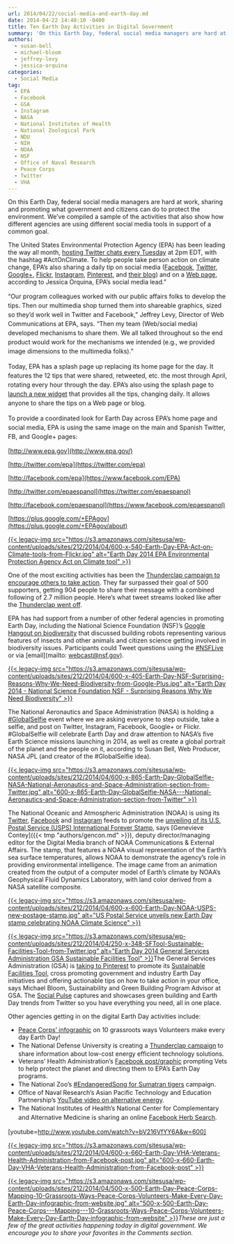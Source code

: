 ```yaml
---
url: 2014/04/22/social-media-and-earth-day.md
date: 2014-04-22 14:40:10 -0400
title: Ten Earth Day Activities in Digital Government
summary: 'On this Earth Day, federal social media managers are hard at work, sharing and promoting what government and citizens can do to protect the environment. We&rsquo;ve compiled a sample of the activities that also show how different agencies are using different social media tools in support of a common goal. The United States Environmental Protection'
authors:
  - susan-bell
  - michael-bloom
  - jeffrey-levy
  - jessica-orquina
categories:
  - Social Media
tag:
  - EPA
  - Facebook
  - GSA
  - Instagram
  - NASA
  - National Institutes of Health
  - National Zoological Park
  - NDU
  - NIH
  - NOAA
  - NSF
  - Office of Naval Research
  - Peace Corps
  - Twitter
  - VHA
---
```


On this Earth Day, federal social media managers are hard at work, sharing and promoting what government and citizens can do to protect the environment. We’ve compiled a sample of the activities that also show how different agencies are using different social media tools in support of a common goal.

The United States Environmental Protection Agency (EPA) has been leading the way all month, [hosting Twitter chats every Tuesday](http://www.epa.gov/earthday/onlinechats.html) at 2pm EDT, with the hashtag #ActOnClimate. To help people take person action on climate change, EPA’s also sharing a daily tip on social media ([Facebook](https://www.facebook.com/EPA), [Twitter](https://twitter.com/epagov), [Google+](https://plus.google.com/+EPAgov/about), [Flickr](http://www.flickr.com/photos/usepagov), [Instagram](http://www.instagram.com/epagov), [Pinterest](http://www.pinterest.com/epagov/act-on-climate/), and [their blog](http://blog.epa.gov/blog/category/earthmonthtips/)) and on a [Web page](http://www.epa.gov/earthday/actonclimate/index.html), according to Jessica Orquina, EPA’s social media lead.”

<span style="line-height: 1.5em;">&#8220;Our program colleagues worked with our public affairs folks to develop the tips. Then our multimedia shop turned them into shareable graphics, sized so they&#8217;d work well in Twitter and Facebook,&#8221; Jeffrey Levy, Director of Web Communications at EPA, says. &#8220;Then my team (Web/social media) developed mechanisms to share them. We all talked throughout so the end product would work for the mechanisms we intended (e.g., we provided image dimensions to the multimedia folks).&#8221;</span>

<span style="line-height: 1.5em;">Today, EPA has a splash page up replacing its home page for the day. It features the 12 tips that were shared, retweeted, etc. the most through April, rotating every hour through the day. EPA&#8217;s also using the splash page to </span><a style="line-height: 1.5em;" href="http://www.epa.gov/earthday/widgets/index.htm#actonclimate">launch a new widget</a> <span style="line-height: 1.5em;">that provides all the tips, changing daily. It allows anyone to share the tips on a Web page or blog.</span>

<span style="line-height: 1.5em;">To provide a coordinated look for Earth Day across EPA&#8217;s home page and social media, EPA is using the same image on the main and Spanish Twitter, FB, and Google+ pages:</span>

[http://www.epa.gov](http://www.epa.gov/)
  
[http://twitter.com/epa](https://twitter.com/epa)
  
[http://facebook.com/epa](https://www.facebook.com/EPA)
  
[http://twitter.com/epaespanol](https://twitter.com/epaespanol)
  
[http://facebook.com/epaespanol](https://www.facebook.com/epaespanol)
  
[https://plus.google.com/+EPAgov](https://plus.google.com/+EPAgov/about)

[{{< legacy-img src="https://s3.amazonaws.com/sitesusa/wp-content/uploads/sites/212/2014/04/600-x-540-Earth-Day-EPA-Act-on-Climate-tools-from-Flickr.jpg" alt="Earth Day 2014 EPA Environmental Protection Agency Act on Climate tool" >}}](https://www.flickr.com/photos/usepagov/with/13931126206/ "Earth Day 2014 EPA Environmental Protection Agency Act on Climate tool")

One of the most exciting activities has been the [Thunderclap campaign to encourage others to take action](https://www.thunderclap.it/projects/10319-on-earth-day-actonclimate). They far surpassed their goal of 500 supporters, getting 904 people to share their message with a combined following of 2.7 million people. Here&#8217;s what tweet streams looked like after the [Thunderclap went off](https://twitter.com/cbdawson/status/458638405778157568/photo/1).

EPA has had support from a number of other federal agencies in promoting Earth Day, including the National Science Foundation (NSF)’s [Google Hangout on biodiversity](https://plus.google.com/events/cs6bkbm1258crjae7fs8mhatkus) that discussed building robots representing various features of insects and other animals and citizen science getting involved in biodiversity issues. Participants could Tweet questions using the [#NSFLive](https://www.facebook.com/hashtag/nsflive) or via [email](mailto: webcast@nsf.gov).

[{{< legacy-img src="https://s3.amazonaws.com/sitesusa/wp-content/uploads/sites/212/2014/04/600-x-405-Earth-Day-NSF-Surprising-Reasons-Why-We-Need-Biodiversity-from-Google-Plus.jpg" alt="Earth Day 2014 - National Science Foundation NSF - Surprising Reasons Why We Need Biodiversity" >}}](https://plus.google.com/events/cs6bkbm1258crjae7fs8mhatkus "Earth Day 2014 - National Science Foundation NSF - Surprising Reasons Why We Need Biodiversity")

The National Aeronautics and Space Administration (NASA) is holding a [#GlobalSelfie](http://www.nasa.gov/content/goddard/globalselfie/) event where we are asking everyone to step outside, take a selfie, and post on Twitter, Instagram, Facebook, Google+ or Flickr. #GlobalSelfie will celebrate Earth Day and draw attention to NASA&#8217;s five Earth Science missions launching in 2014, as well as create a global portrait of the planet and the people on it, according to Susan Bell, Web Producer, NASA JPL (and creator of the #GlobalSelfie idea).

[{{< legacy-img src="https://s3.amazonaws.com/sitesusa/wp-content/uploads/sites/212/2014/04/600-x-865-Earth-Day-GlobalSelfie-NASA-National-Aeronautics-and-Space-Administration-section-from-Twitter.jpg" alt="600-x-865-Earth-Day-GlobalSelfie-NASA\---National-Aeronautics-and-Space-Administration-section-from-Twitter" >}}](https://twitter.com/NASA/status/458634627914018816/photo/1)

The National Oceanic and Atmospheric Administration (NOAA) is using its [Twitter](https://twitter.com/NOAA), [Facebook](https://www.facebook.com/NOAA) and [Instagram](http://instagram.com/p/nGf3eESfYM/) feeds to promote the [unveiling of its U.S. Postal Service (USPS) International Forever Stamp](http://research.noaa.gov/News/NewsArchive/LatestNews/TabId/684/ArtMID/1768/ArticleID/10540/US-Postal-Service-unveils-new-Earth-Day-stamp-celebrating-NOAA-Climate-Science.aspx), says [Genevieve Contey]({{< tmp "authors/gencon.md" >}}), deputy director/managing editor for the Digital Media branch of NOAA Communications & External Affairs. The stamp, that features a NOAA visual representation of the Earth’s sea surface temperatures, allows NOAA to demonstrate the agency’s role in providing environmental intelligence. The image came from an animation created from the output of a computer model of Earth’s climate by NOAA’s Geophysical Fluid Dynamics Laboratory, with land color derived from a NASA satellite composite.

[{{< legacy-img src="https://s3.amazonaws.com/sitesusa/wp-content/uploads/sites/212/2014/04/600-x-600-Earth-Day-NOAA-USPS-new-postage-stamp.jpg" alt="US Postal Service unveils new Earth Day stamp celebrating NOAA Climate Science" >}}](http://research.noaa.gov/News/NewsArchive/LatestNews/TabId/684/ArtMID/1768/ArticleID/10540/US-Postal-Service-unveils-new-Earth-Day-stamp-celebrating-NOAA-Climate-Science.aspx)

[{{< legacy-img src="https://s3.amazonaws.com/sitesusa/wp-content/uploads/sites/212/2014/04/250-x-348-SFTool-Sustainable-Facilities-Tool-from-Twitter.jpg" alt="Earth Day 2014 General Services Administration GSA Sustainable Facilities Tool" >}}](https://www.pinterest.com/sftool/earth-day-2014/ "Earth Day 2014 General Services Administration GSA Sustainable Facilities Tool")The General Services Administration (GSA) is [taking to Pinterest](http://www.pinterest.com/sftool/earth-day-2014/) to promote its [Sustainable Facilities Tool](http://sftool.gov/), cross promoting government and industry Earth Day initiatives and offering actionable tips on how to take action in your office, says Michael Bloom, Sustainability and Green Building Program Advisor at GSA. The [Social Pulse](http://sftool.gov/Share) captures and showcases green building and Earth Day trends from Twitter so you have everything you need, all in one place.

Other agencies getting in on the digital Earth Day activities include:

  * [Peace Corps’ infographic](http://www.peacecorps.gov/today/influence/earthday/) on 10 grassroots ways Volunteers make every day Earth Day!
  * <span style="line-height: 1.5em;">The National Defense University is creating a </span><a style="line-height: 1.5em;" href="https://www.thunderclap.it/projects/10871-earth-day-2014-one-idea?locale=en">Thunderclap campaign</a><span style="line-height: 1.5em;"> to share information about low-cost energy efficient technology solutions.</span>
  * Veterans’ Health Administration’s [Facebook post/graphic](https://upload.facebook.com/VeteransHealth/photos/a.73949060773.98661.40182150773/10152475109795774/?type=1&stream_ref=10) prompting Vets to help protect the planet and directing them to EPA’s Earth Day programs.
  * <span style="line-height: 1.5em;">The National Zoo’s </span><a style="line-height: 1.5em;" href="http://www.endangeredsong.si.edu/">#EndangeredSong for Sumatran tigers</a><span style="line-height: 1.5em;"> campaign.</span>
  * Office of Naval Research’s Asian Pacific Technology and Education Partnership’s [YouTube video on alternative energy](http://www.youtube.com/watch?v=bV216VfYY6A&feature=youtu.be).
  * <span style="line-height: 1.5em;">The National Institutes of Health’s National Center for Complementary and Alternative Medicine is sharing an online </span><a style="line-height: 1.5em;" href="https://www.facebook.com/nccam/photos/pb.112540168769210.-2207520000.1398178529./730414050315149/?type=3&theater">Facebook Herb Search</a><span style="line-height: 1.5em;">.</span>

[youtube=http://www.youtube.com/watch?v=bV216VfYY6A&w=600]

[{{< legacy-img src="https://s3.amazonaws.com/sitesusa/wp-content/uploads/sites/212/2014/04/600-x-660-Earth-Day-VHA-Veterans-Health-Administration-from-Facebook-post.jpg" alt="600-x-660-Earth-Day-VHA-Veterans-Health-Administration-from-Facebook-post" >}}](https://www.facebook.com/VeteransHealth/photos/a.73949060773.98661.40182150773/10152475109795774/)

[{{< legacy-img src="https://s3.amazonaws.com/sitesusa/wp-content/uploads/sites/212/2014/04/500-x-500-Earth-Day-Peace-Corps-Mapping-10-Grassroots-Ways-Peace-Corps-Volunteers-Make-Every-Day-Earth-Day-infographic-from-website.jpg" alt="500-x-500-Earth-Day-Peace-Corps\---Mapping\---10-Grassroots-Ways-Peace-Corps-Volunteers-Make-Every-Day-Earth-Day-infographic-from-website" >}}](http://www.peacecorps.gov/today/influence/earthday/)_These are just a few of the great activities happening today in digital government. We encourage you to share your favorites in the Comments section._